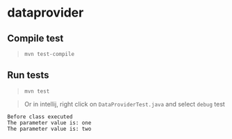 # dataprovider

## Compile test

> `mvn test-compile`

## Run tests

> `mvn test`

> Or in intellij, right click on `DataProviderTest.java` and select `debug` test

```
Before class executed
The parameter value is: one
The parameter value is: two
```
